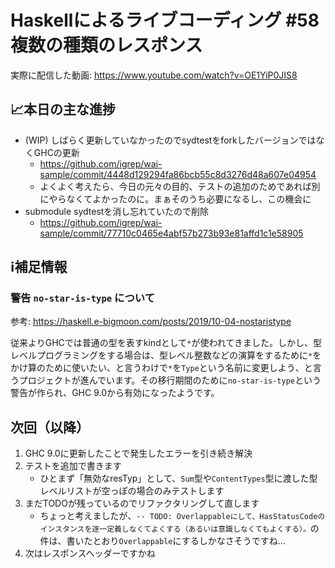 # Haskellによるライブコーディング #58 複数の種類のレスポンス

実際に配信した動画: <https://www.youtube.com/watch?v=OE1YiP0JIS8>

## 📈本日の主な進捗

- (WIP) しばらく更新していなかったのでsydtestをforkしたバージョンではなくGHCの更新
    - <https://github.com/igrep/wai-sample/commit/4448d129294fa86bcb55c8d3276d48a607e04954>
    - よくよく考えたら、今日の元々の目的、テストの追加のためであれば別にやらなくてよかったのに。まぁそのうち必要になるし、この機会に
- submodule sydtestを消し忘れていたので削除
    - <https://github.com/igrep/wai-sample/commit/77710c0465e4abf57b273b93e81affd1c1e58905>

## ℹ️補足情報

### 警告 `no-star-is-type` について

参考: <https://haskell.e-bigmoon.com/posts/2019/10-04-nostaristype>

従来よりGHCでは普通の型を表すkindとして`*`が使われてきました。しかし、型レベルプログラミングをする場合は、型レベル整数などの演算をするために`*`をかけ算のために使いたい、と言うわけで`*`を`Type`という名前に変更しよう、と言うプロジェクトが進んでいます。その移行期間のために`no-star-is-type`という警告が作られ、GHC 9.0から有効になったようです。

## 次回（以降）

1. GHC 9.0に更新したことで発生したエラーを引き続き解決
1. テストを追加で書きます
    - ひとまず「無効なresTyp」として、`Sum`型や`ContentTypes`型に渡した型レベルリストが空っぽの場合のみテストします
1. まだTODOが残っているのでリファクタリングして直します
    - ちょっと考えましたが、`-- TODO: Overlappableにして、HasStatusCodeのインスタンスを逐一定義しなくてよくする（あるいは意識しなくてもよくする）。`の件は、書いたとおり`Overlappable`にするしかなさそうですね...
1. 次はレスポンスヘッダーですかね
